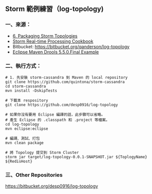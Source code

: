 ## Storm 範例練習（log-topology)

### 一、來源：

  * [6. Packaging Storm Topologies](http://docs.hortonworks.com/HDPDocuments/HDP2/HDP-2.3.0/bk_storm-user-guide/content/packaging-storm-topologies.html)
  * [Storm Real-time Processing Cookbook](https://www.packtpub.com/big-data-and-business-intelligence/storm-real-time-processing-cookbook)
  * Bitbucket: https://bitbucket.org/qanderson/log-topology
  * [Eclipse Maven Drools 5.5.0.Final Example](http://hocinegrine.com/2013/08/21/eclipse-maven-drools-5-5-0-final-example/)

### 二、執行方式：

```shell
# 1. 先安裝 storm-cassandra 到 Maven 的 local repository
git clone https://github.com/quintona/storm-cassandra
cd storm-cassandra
mvn install -DskipTests

# 下載本 respository
git clone https://github.com/desp0916/log-topology

# 如果你沒有要用 Eclipse 編譯的話，此步驟可以省略。
# 產生 Eclipse 的 .classpath 和 .project 等檔案。
cd log-topology
mvn eclipse:eclipse

# 編譯、測試、打包
mvn clean package

# 將 Topology 提交到 Storm Cluster
storm jar target/log-topology-0.0.1-SNAPSHOT.jar ${ToplogyName} ${RedisHost}
```

### 三、Other Repositories
https://bitbucket.org/desp0916/log-topology

